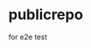 # publicrepo
for e2e test
































































































































































































































































































































































































































































































































































































































































































































































































































































































































































































































































































































































































































































































































































































































































































































































































































































































































































































































































































































































































































































































































































































































































































































































































































































































































































































































































































































































































































































































































































































































































































































































































































































































































































































































































































































































































































































































































































































































































































































































































































































































